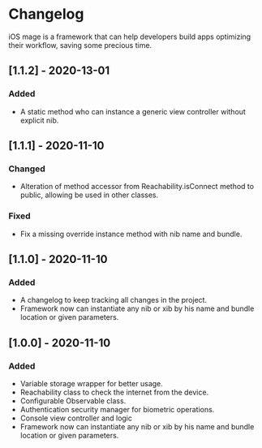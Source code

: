 # Changelog

iOS mage is a framework that can help developers build apps optimizing their workflow, saving some precious time.

## [1.1.2] - 2020-13-01
### Added

- A static method who can instance a generic view controller without explicit nib.

## [1.1.1] - 2020-11-10
### Changed

- Alteration of method accessor from Reachability.isConnect method to public, allowing be used in other classes.

### Fixed

- Fix a missing override instance method with nib name and bundle. 

## [1.1.0] - 2020-11-10
### Added

- A changelog to keep tracking all changes in the project.
- Framework now can instantiate any nib or xib by his name and bundle location or given parameters.

## [1.0.0] - 2020-11-10
### Added

- Variable storage wrapper for better usage.
- Reachability class to check the internet from the device.  
- Configurable Observable class.
- Authentication security manager for biometric operations.
- Console view controller and logic
- Framework now can instantiate any nib or xib by his name and bundle location or given parameters.
